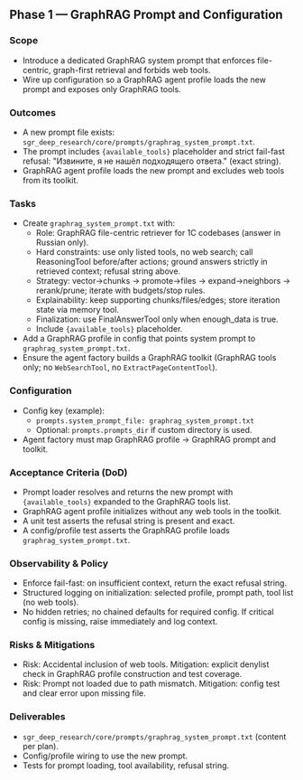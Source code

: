 ## Phase 1 — GraphRAG Prompt and Configuration

### Scope
- Introduce a dedicated GraphRAG system prompt that enforces file-centric, graph-first retrieval and forbids web tools.
- Wire up configuration so a GraphRAG agent profile loads the new prompt and exposes only GraphRAG tools.

### Outcomes
- A new prompt file exists: `sgr_deep_research/core/prompts/graphrag_system_prompt.txt`.
- The prompt includes `{available_tools}` placeholder and strict fail-fast refusal: "Извините, я не нашёл подходящего ответа." (exact string).
- GraphRAG agent profile loads the new prompt and excludes web tools from its toolkit.

### Tasks
- Create `graphrag_system_prompt.txt` with:
  - Role: GraphRAG file-centric retriever for 1C codebases (answer in Russian only).
  - Hard constraints: use only listed tools, no web search; call ReasoningTool before/after actions; ground answers strictly in retrieved context; refusal string above.
  - Strategy: vector→chunks → promote→files → expand→neighbors → rerank/prune; iterate with budgets/stop rules.
  - Explainability: keep supporting chunks/files/edges; store iteration state via memory tool.
  - Finalization: use FinalAnswerTool only when enough_data is true.
  - Include `{available_tools}` placeholder.
- Add a GraphRAG profile in config that points system prompt to `graphrag_system_prompt.txt`.
- Ensure the agent factory builds a GraphRAG toolkit (GraphRAG tools only; no `WebSearchTool`, no `ExtractPageContentTool`).

### Configuration
- Config key (example):
  - `prompts.system_prompt_file: graphrag_system_prompt.txt`
  - Optional: `prompts.prompts_dir` if custom directory is used.
- Agent factory must map GraphRAG profile → GraphRAG prompt and toolkit.

### Acceptance Criteria (DoD)
- Prompt loader resolves and returns the new prompt with `{available_tools}` expanded to the GraphRAG tools list.
- GraphRAG agent profile initializes without any web tools in the toolkit.
- A unit test asserts the refusal string is present and exact.
- A config/profile test asserts the GraphRAG profile loads `graphrag_system_prompt.txt`.

### Observability & Policy
- Enforce fail-fast: on insufficient context, return the exact refusal string.
- Structured logging on initialization: selected profile, prompt path, tool list (no web tools).
- No hidden retries; no chained defaults for required config. If critical config is missing, raise immediately and log context.

### Risks & Mitigations
- Risk: Accidental inclusion of web tools. Mitigation: explicit denylist check in GraphRAG profile construction and test coverage.
- Risk: Prompt not loaded due to path mismatch. Mitigation: config test and clear error upon missing file.

### Deliverables
- `sgr_deep_research/core/prompts/graphrag_system_prompt.txt` (content per plan).
- Config/profile wiring to use the new prompt.
- Tests for prompt loading, tool availability, refusal string.


